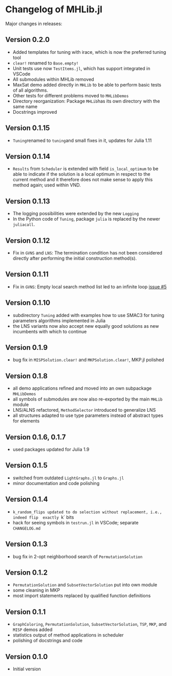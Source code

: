 
# Changelog of MHLib.jl

Major changes in releases:

## Version 0.2.0
- Added templates for tuning with irace, which is now the preferred tuning tool
- `clear!` renamed to `Base.empty!`
- Unit tests use now `TestItems.jl`, which has support integrated in VSCode
- All submodules within MHLib removed
- MaxSat demo added directly in `MHLib` to be able to perform basic tests of all algorithms.
- Other tests for different problems moved to `MHLibDemos`
- Directory reorganization: Package `MHLib`has its own directory with the same name
- Docstrings improved

## Version 0.1.15
- `Tuning`renamed to `tuning`and small fixes in it, updates for Julia 1.11

## Version 0.1.14
- `Results` from `Scheduler` is extended with field `is_local_optimum` to be able to 
    indicate if the solution is a local optimum in respect to the current method and it
    therefore does not make sense to apply this method again; used within VND.

## Version 0.1.13
- The logging possibilities were extended by the new `Logging` 
- In the Python code of `Tuning`, package `julia` is replaced by the newer `juliacall`.

## Version 0.1.12
- Fix in `GVNS` and `LNS`: The termination condition has not been considered directly after
    performing the initial construction method(s).
    
## Version 0.1.11
- Fix in `GVNS`: Empty local search method list led to an infinite loop 
    [issue #5](/../../issues/5)

## Version 0.1.10
- subdirectory `Tuning` added with examples how to use SMAC3 for tuning parameters 
    algorithms implemented in Julia
- the LNS variants now also accept new equally good solutions as new incumbents
    with which to continue

## Version 0.1.9
- bug fix in `MISPSolution.clear!` and `MKPSolution.clear!`, MKP.jl polished

## Version 0.1.8
- all demo applications refined and moved into an own subpackage `MHLibDemos`
- all symbols of submodules are now also re-exported by the main `MHLib` module
- LNS/ALNS refactored, `MethodSelector` introduced to generalize LNS
- all structures adapted to use type parameters instead of abstract types for elements

## Version 0.1.6, 0.1.7
- used packages updated for Julia 1.9

## Version 0.1.5
- switched from outdated `LightGraphs.jl` to `Graphs.jl`
- minor documentation and code polishing

## Version 0.1.4
- `k_random_flips updated to do selection without replacement, i.e., indeed flip 
    exactly `k` bits
- hack for seeing symbols in `testrun.jl` in VSCode; separate `CHANGELOG.md`

## Version 0.1.3
- bug fix in 2-opt neighborhood search of `PermutationSolution`

## Version 0.1.2
- `PermutationSolution` and `SubsetVectorSolution` put into own module
- some cleaning in MKP
- most import statements replaced by qualified function definitions

## Version 0.1.1
- `GraphColoring`, `PermutationSolution`, `SubsetVectorSolution`, `TSP`, `MKP`, 
    and `MISP` demos added
- statistics output of method applications in scheduler
- polishing of docstrings and code

## Version 0.1.0
- Initial version
